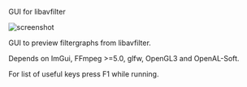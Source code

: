 GUI for libavfilter

![screenshot](https://github.com/richardpl/lavfi-preview/blob/master/assets/demo.png)

GUI to preview filtergraphs from libavfilter.

Depends on ImGui, FFmpeg >=5.0, glfw, OpenGL3 and OpenAL-Soft.

For list of useful keys press F1 while running.
